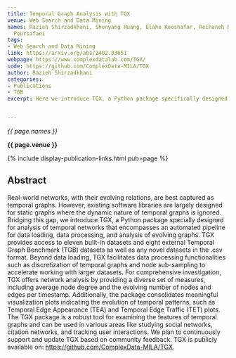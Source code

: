 ```yaml
---
title: Temporal Graph Analysis with TGX
venue: Web Search and Data Mining
names: Razieh Shirzadkhani, Shenyang Huang, Elahe Kooshafar, Reihaneh Rabbany, Farimah
  Poursafaei
tags:
- Web Search and Data Mining
link: https://arxiv.org/abs/2402.03651
webpage: https://www.complexdatalab.com/TGX/
code: https://github.com/ComplexData-MILA/TGX
author: Razieh Shirzadkhani
categories: 
- Publications
- TGB
excerpt: Here we introduce TGX, a Python package specifically designed for the analysis of temporal networks, addressing a gap in existing software libraries that primarily focus on static graphs. TGX provides an automated pipeline for data loading, processing, and analysis of evolving graphs, making it a robust tool for examining the features of temporal graphs. It includes functionalities for data processing, such as discretization of temporal graphs and node sub-sampling, and offers a variety of measures for network analysis, including average node degree and the evolving number of nodes and edges per timestamp. Additionally, TGX supports numerous temporal graph visualization plots and statistics out of the box, making it useful for studying social networks, citation networks, and tracking user interactions. 


---
```


*{{ page.names }}*

**{{ page.venue }}**

{% include display-publication-links.html pub=page %}

## Abstract

Real-world networks, with their evolving relations, are best captured as temporal graphs. However, existing software libraries are largely designed for static graphs where the dynamic nature of temporal graphs is ignored. Bridging this gap, we introduce TGX, a Python package specially designed for analysis of temporal networks that encompasses an automated pipeline for data loading, data processing, and analysis of evolving graphs. TGX provides access to eleven built-in datasets and eight external Temporal Graph Benchmark (TGB) datasets as well as any novel datasets in the .csv format. Beyond data loading, TGX facilitates data processing functionalities such as discretization of temporal graphs and node sub-sampling to accelerate working with larger datasets. For comprehensive investigation, TGX offers network analysis by providing a diverse set of measures, including average node degree and the evolving number of nodes and edges per timestamp. Additionally, the package consolidates meaningful visualization plots indicating the evolution of temporal patterns, such as Temporal Edge Appearance (TEA) and Temporal Edge Traffic (TET) plots. The TGX package is a robust tool for examining the features of temporal graphs and can be used in various areas like studying social networks, citation networks, and tracking user interactions. We plan to continuously support and update TGX based on community feedback. TGX is publicly available on: https://github.com/ComplexData-MILA/TGX.